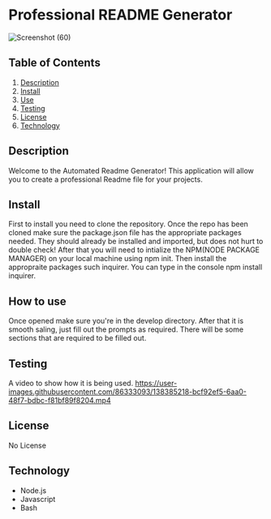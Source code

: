 # Professional README Generator 
<!--Images are here-->
![Screenshot (60)](https://user-images.githubusercontent.com/86333093/138381508-8e4a8f6e-baab-451c-9abf-553246210450.png)

## Table of Contents
1. [Description](#description)
2. [Install](#install)
3. [Use](#Howtouse)
4. [Testing](#testing)
5. [License](#license)
6. [Technology](#technology)

## Description
Welcome to the Automated Readme Generator! This application will allow you to create a professional Readme file for your projects. 

## Install
First to install you need to clone the repository. Once the repo has been cloned make sure the package.json file has the appropriate packages needed. They should already be installed and imported, but does not hurt to double check! After that you will need to intialize the NPM(NODE PACKAGE MANAGER) on your local machine using npm init. Then install the appropraite packages such inquirer. You can type in the console npm install inquirer. 

## How to use
Once opened make sure you're in the develop directory. After that it is smooth saling, just fill out the prompts as required. There will be some sections that are required to be filled out.

## Testing
A video to show how it is being used.
https://user-images.githubusercontent.com/86333093/138385218-bcf92ef5-6aa0-48f7-bdbc-f81bf89f8204.mp4


## License
No License

## Technology
* Node.js
* Javascript
* Bash



<!--[How to create a Professional README](./readme-guide.md)-->

